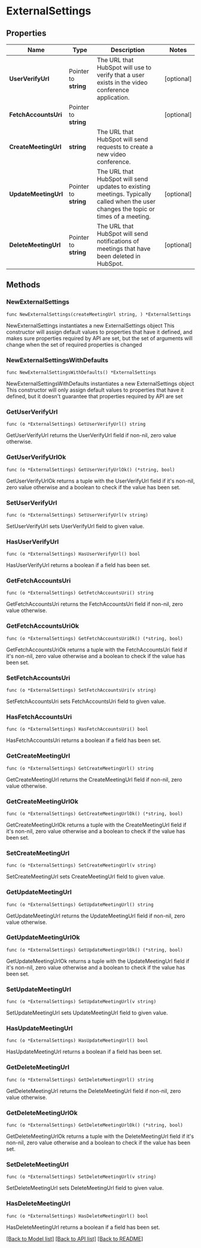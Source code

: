 # ExternalSettings

## Properties

Name | Type | Description | Notes
------------ | ------------- | ------------- | -------------
**UserVerifyUrl** | Pointer to **string** | The URL that HubSpot will use to verify that a user exists in the video conference application. | [optional] 
**FetchAccountsUri** | Pointer to **string** |  | [optional] 
**CreateMeetingUrl** | **string** | The URL that HubSpot will send requests to create a new video conference. | 
**UpdateMeetingUrl** | Pointer to **string** | The URL that HubSpot will send updates to existing meetings. Typically called when the user changes the topic or times of a meeting. | [optional] 
**DeleteMeetingUrl** | Pointer to **string** | The URL that HubSpot will send notifications of meetings that have been deleted in HubSpot. | [optional] 

## Methods

### NewExternalSettings

`func NewExternalSettings(createMeetingUrl string, ) *ExternalSettings`

NewExternalSettings instantiates a new ExternalSettings object
This constructor will assign default values to properties that have it defined,
and makes sure properties required by API are set, but the set of arguments
will change when the set of required properties is changed

### NewExternalSettingsWithDefaults

`func NewExternalSettingsWithDefaults() *ExternalSettings`

NewExternalSettingsWithDefaults instantiates a new ExternalSettings object
This constructor will only assign default values to properties that have it defined,
but it doesn't guarantee that properties required by API are set

### GetUserVerifyUrl

`func (o *ExternalSettings) GetUserVerifyUrl() string`

GetUserVerifyUrl returns the UserVerifyUrl field if non-nil, zero value otherwise.

### GetUserVerifyUrlOk

`func (o *ExternalSettings) GetUserVerifyUrlOk() (*string, bool)`

GetUserVerifyUrlOk returns a tuple with the UserVerifyUrl field if it's non-nil, zero value otherwise
and a boolean to check if the value has been set.

### SetUserVerifyUrl

`func (o *ExternalSettings) SetUserVerifyUrl(v string)`

SetUserVerifyUrl sets UserVerifyUrl field to given value.

### HasUserVerifyUrl

`func (o *ExternalSettings) HasUserVerifyUrl() bool`

HasUserVerifyUrl returns a boolean if a field has been set.

### GetFetchAccountsUri

`func (o *ExternalSettings) GetFetchAccountsUri() string`

GetFetchAccountsUri returns the FetchAccountsUri field if non-nil, zero value otherwise.

### GetFetchAccountsUriOk

`func (o *ExternalSettings) GetFetchAccountsUriOk() (*string, bool)`

GetFetchAccountsUriOk returns a tuple with the FetchAccountsUri field if it's non-nil, zero value otherwise
and a boolean to check if the value has been set.

### SetFetchAccountsUri

`func (o *ExternalSettings) SetFetchAccountsUri(v string)`

SetFetchAccountsUri sets FetchAccountsUri field to given value.

### HasFetchAccountsUri

`func (o *ExternalSettings) HasFetchAccountsUri() bool`

HasFetchAccountsUri returns a boolean if a field has been set.

### GetCreateMeetingUrl

`func (o *ExternalSettings) GetCreateMeetingUrl() string`

GetCreateMeetingUrl returns the CreateMeetingUrl field if non-nil, zero value otherwise.

### GetCreateMeetingUrlOk

`func (o *ExternalSettings) GetCreateMeetingUrlOk() (*string, bool)`

GetCreateMeetingUrlOk returns a tuple with the CreateMeetingUrl field if it's non-nil, zero value otherwise
and a boolean to check if the value has been set.

### SetCreateMeetingUrl

`func (o *ExternalSettings) SetCreateMeetingUrl(v string)`

SetCreateMeetingUrl sets CreateMeetingUrl field to given value.


### GetUpdateMeetingUrl

`func (o *ExternalSettings) GetUpdateMeetingUrl() string`

GetUpdateMeetingUrl returns the UpdateMeetingUrl field if non-nil, zero value otherwise.

### GetUpdateMeetingUrlOk

`func (o *ExternalSettings) GetUpdateMeetingUrlOk() (*string, bool)`

GetUpdateMeetingUrlOk returns a tuple with the UpdateMeetingUrl field if it's non-nil, zero value otherwise
and a boolean to check if the value has been set.

### SetUpdateMeetingUrl

`func (o *ExternalSettings) SetUpdateMeetingUrl(v string)`

SetUpdateMeetingUrl sets UpdateMeetingUrl field to given value.

### HasUpdateMeetingUrl

`func (o *ExternalSettings) HasUpdateMeetingUrl() bool`

HasUpdateMeetingUrl returns a boolean if a field has been set.

### GetDeleteMeetingUrl

`func (o *ExternalSettings) GetDeleteMeetingUrl() string`

GetDeleteMeetingUrl returns the DeleteMeetingUrl field if non-nil, zero value otherwise.

### GetDeleteMeetingUrlOk

`func (o *ExternalSettings) GetDeleteMeetingUrlOk() (*string, bool)`

GetDeleteMeetingUrlOk returns a tuple with the DeleteMeetingUrl field if it's non-nil, zero value otherwise
and a boolean to check if the value has been set.

### SetDeleteMeetingUrl

`func (o *ExternalSettings) SetDeleteMeetingUrl(v string)`

SetDeleteMeetingUrl sets DeleteMeetingUrl field to given value.

### HasDeleteMeetingUrl

`func (o *ExternalSettings) HasDeleteMeetingUrl() bool`

HasDeleteMeetingUrl returns a boolean if a field has been set.


[[Back to Model list]](../README.md#documentation-for-models) [[Back to API list]](../README.md#documentation-for-api-endpoints) [[Back to README]](../README.md)


